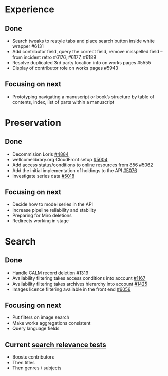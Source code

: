 # Experience
## Done
- Search tweaks to restyle tabs and place search button inside white wrapper #6131
-	Add contributor field, query the correct field, remove misspelled field – from incident retro #6176, #6177, #6189
-	Resolve duplicated 3rd party location info on works pages #5555
-	Display of contributor role on works pages #5943

## Focusing on next
-	Prototyping navigating a manuscript or book’s structure by table of contents, index, list of parts within a manuscript


# Preservation 
## Done
-	Decommision Loris [#4884](https://github.com/wellcomecollection/platform/issues/4884)
-	wellcomelibrary.org CloudFront setup [#5004](https://github.com/wellcomecollection/platform/issues/5004)
-	Add access status/conditions to online resources from 856 [#5062](https://github.com/wellcomecollection/platform/issues/5062)
-	Add the initial implementation of holdings to the API [#5076](https://github.com/wellcomecollection/platform/issues/5076)
-	Investigate series data [#5018](https://github.com/wellcomecollection/platform/issues/5018)

## Focusing on next
- Decide how to model series in the API
-	Increase pipeline reliability and stability
-	Preparing for Miro deletions
-	Redirects working in stage


# Search
## Done
-	Handle CALM record deletion [#1319](https://github.com/wellcomecollection/catalogue/issues/1319)
-	Availability filtering takes access conditions into account [#1167](https://github.com/wellcomecollection/catalogue/issues/1167)
-	Availability filtering takes archives hierarchy into account [#1425](https://github.com/wellcomecollection/catalogue/issues/1425)
-	Images licence filtering available in the front end [#6056](https://github.com/wellcomecollection/wellcomecollection.org/issues/6056)

## Focusing on next
-	Put filters on image search
-	Make works aggregations consistent
- Query language fields

## Current [search relevance tests](https://docs.wellcomecollection.org/catalogue/search/tests)
- Boosts contributors
- Then titles
- Then genres / subjects
